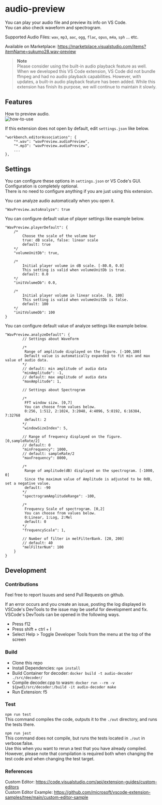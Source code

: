 # audio-preview 

You can play your audio file and preview its info on VS Code.  
You can also check waveform and spectrogram.  

Supported Audio Files: `wav`, `mp3`, `aac`, `ogg`, `flac`, `opus`, `m4a`, `sph` ... etc.  

Available on Marketplace: https://marketplace.visualstudio.com/items?itemName=sukumo28.wav-preview

> **Note**  
> Please consider using the built-in audio playback feature as well. 
> When we developed this VS Code extension, VS Code did not bundle ffmpeg and had no audio playback capabilities. 
> However, with updates, a built-in audio playback feature has been added. 
> While this extension has finish its purpose, we will continue to maintain it slowly.

## Features

How to preview audio.  
![how-to-use](https://github.com/sukumo28/vscode-audio-preview/blob/main/images/how-to-use.gif?raw=true)  

If this extension does not open by default, edit `settings.json` like below.  
```jsonc
"workbench.editorAssociations": {
    "*.wav": "wavPreview.audioPreview",
    "*.mp3": "wavPreview.audioPreview",
    ...
},
```

## Settings  

You can configure these options in `settings.json` or VS Code's GUI.  
Configuration is completely optional.  
There is no need to configure anything if you are just using this extension.  

You can analyze audio automatically when you open it.   
```jsonc
"WavPreview.autoAnalyze": true
```

You can configure default value of player settings like example below.
```jsonc
"WavPreview.playerDefault": {
    /*
        Choose the scale of the volume bar
        true: dB scale, false: linear scale
        default: true
    */
    "volumeUnitDb": true,
    
    /*
        Initial player volume in dB scale. [-80.0, 0.0]
        This setting is valid when volumeUnitDb is true.
        default: 0.0
    */
    "initVolumeDb": 0.0,
    
    /*
        Initial player volume in linear scale. [0, 100]
        This setting is valid when volumeUnitDb is false.
        default: 100
    */
    "initVolumeDb": 100
}
```

You can configure default value of analyze settings like example below.  
```jsonc
"WavPreview.analyzeDefault": {
        // Settings about WaveForm

        /*
         Range of amplitude displayed on the figure. [-100,100]  
         Default value is automatically expanded to fit min and max value of audio data.
        */
        // default: min amplitude of audio data
        "minAmplitude": -1,
        // default: max amplitude of audio data 
        "maxAmplitude": 1,

        // Settings about Spectrogram

        /*  
         FFT window sizw. [0,7]  
         You can choose from values below.   
         0:256, 1:512, 2:1024, 3:2048, 4:4096, 5:8192, 6:16384, 7:32768
         default: 2  
        */  
        "windowSizeIndex": 5,

        // Range of frequency displayed on the figure. [0,sampleRate/2] 
        // default: 0
        "minFrequency": 1000,
        // default: sampleRate/2
        "maxFrequency": 8000,

        /*
         Range of amplitude(dB) displayed on the spectrogram. [-1000, 0]
         Since the maximum value of Amplitude is adjusted to be 0dB, set a negative value.
         default: -90
        */
        "spectrogramAmplitudeRange": -100,

        /*
         Frequency Scale of spectrogram. [0,2]  
         You can choose from values below.  
         0:Linear, 1:Log, 2:Mel  
         default: 0  
        */
        "frequencyScale": 1,

        // Number of filter in melFilterBank. [20, 200]
        // default: 40
        "melFilterNum": 100
    }
}
```
  
## Development  

### Contributions  

Feel free to report Isuues and send Pull Requests on github.  
  
If an error occurs and you create an issue, posting the log displayed in VSCode's DevTools to the issue may be useful for development and fix.   
VSCode's DevTools can be opened in the following ways.  
- Press f12   
- Press shift + ctrl + I   
- Select Help > Toggle Developer Tools from the menu at the top of the screen  
  
### Build  

* Clone this repo  
* Install Dependencies: `npm install`  
* Build Container for decoder: `docker build -t audio-decoder ./src/decoder/`  
* Compile decoder.cpp to wasm: `docker run --rm -v ${pwd}/src/decoder:/build -it audio-decoder make`  
* Run Extension: f5  

### Test  

`npm run test`  
This command compiles the code, outputs it to the `./out` directory, and runs the tests there.  

`npm run jest`  
This command does not compile, but runs the tests located in `./out` in verbose:false.  
Use this when you want to rerun a test that you have already compiled.  
However, please note that compilation is required both when changing the test code and when changing the test target.  
  
### References  

Custom Editor: https://code.visualstudio.com/api/extension-guides/custom-editors  
Custom Editor Example: https://github.com/microsoft/vscode-extension-samples/tree/main/custom-editor-sample  
